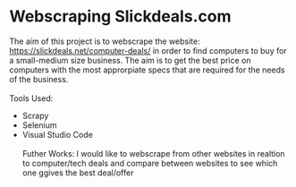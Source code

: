# Webscraping Slickdeals.com
The aim of this project is to webscrape the website: https://slickdeals.net/computer-deals/ in order to find computers to buy for a small-medium size business. The aim is to get the best price on computers with the most approrpiate specs that are required for the needs of the business.
<br> <br>
Tools Used:
- Scrapy
- Selenium
- Visual Studio Code
<br><br>
Futher Works: I would like to webscrape from other websites in realtion to computer/tech deals and compare between websites to see which one ggives the best deal/offer 
